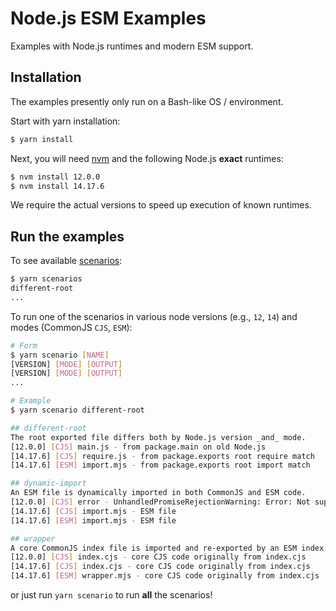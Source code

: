 Node.js ESM Examples
====================

Examples with Node.js runtimes and modern ESM support.

## Installation

The examples presently only run on a Bash-like OS / environment.

Start with yarn installation:

```sh
$ yarn install
```

Next, you will need [nvm](https://github.com/nvm-sh/nvm) and the following Node.js **exact** runtimes:

```sh
$ nvm install 12.0.0
$ nvm install 14.17.6
```

We require the actual versions to speed up execution of known runtimes.

## Run the examples

To see available [scenarios](./scenarios):

```sh
$ yarn scenarios
different-root
...
```

To run one of the scenarios in various node versions (e.g., `12`, `14`) and modes (CommonJS `CJS`, `ESM`):

```sh
# Form
$ yarn scenario [NAME]
[VERSION] [MODE] [OUTPUT]
[VERSION] [MODE] [OUTPUT]
...

# Example
$ yarn scenario different-root

## different-root
The root exported file differs both by Node.js version _and_ mode.
[12.0.0] [CJS] main.js - from package.main on old Node.js
[14.17.6] [CJS] require.js - from package.exports root require match
[14.17.6] [ESM] import.mjs - from package.exports root import match

## dynamic-import
An ESM file is dynamically imported in both CommonJS and ESM code.
[12.0.0] [CJS] error - UnhandledPromiseRejectionWarning: Error: Not supported
[14.17.6] [CJS] import.mjs - ESM file
[14.17.6] [ESM] import.mjs - ESM file

## wrapper
A core CommonJS index file is imported and re-exported by an ESM index file.
[12.0.0] [CJS] index.cjs - core CJS code originally from index.cjs
[14.17.6] [CJS] index.cjs - core CJS code originally from index.cjs
[14.17.6] [ESM] wrapper.mjs - core CJS code originally from index.cjs
```

or just run `yarn scenario` to run **all** the scenarios!
